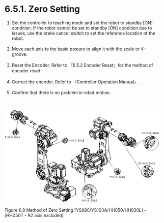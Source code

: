 ﻿# 6.5.1. Zero Setting

<ol style="list-style-type:decimal" start="1">
<li>
Set the controller to teaching mode and set the robot to standby [ON] condition.
If the robot cannot be set to standby [ON] condition due to issues, use the brake cancel switch to set the reference location of the robot.
    </li><br>
    <li>
Move each axis to the basic posture to align it with the scale or V-groove.
    </li><br>
    <li>
Reset the Encoder. Refer to 『6.5.2 Encoder Reset』for the method of encoder reset.
    </li><br>
    <li>
Correct the encoder. Refer to 『Controller Operation Manual』.
    </li><br>
    <li>
Confirm that there is no problem in robot motion.
</li>
</ol>
<br>

![](../../_assets/그림_6.8_원점설정방법.png)

Figure 6.8 Method of Zero Setting [YS080/YS100A/HH050/HH030L] - [HH050T - R2 axis excluded]